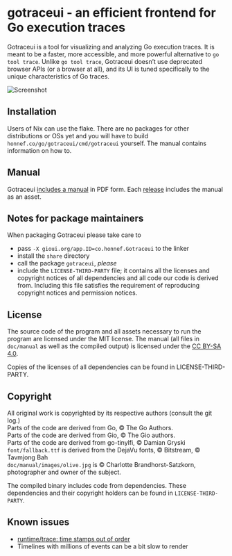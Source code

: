# gotraceui - an efficient frontend for Go execution traces

Gotraceui is a tool for visualizing and analyzing Go execution traces. It is meant to be a faster, more accessible, and
more powerful alternative to `go tool trace`. Unlike `go tool trace`, Gotraceui doesn’t use deprecated browser APIs (or a
browser at all), and its UI is tuned specifically to the unique characteristics of Go traces.

![Screenshot](https://user-images.githubusercontent.com/39825/228830850-d0f324dd-10bc-47e9-99d4-0936cbb79492.png)

## Installation

Users of Nix can use the flake. There are no packages for other distributions or OSs yet and you will have to build
`honnef.co/go/gotraceui/cmd/gotraceui` yourself. The manual contains information on how to.

## Manual

Gotraceui [includes a manual](https://github.com/dominikh/gotraceui/releases/latest/download/gotraceui.pdf) in PDF form.
Each [release](https://github.com/dominikh/gotraceui/releases) includes the manual as an asset.

## Notes for package maintainers

When packaging Gotraceui please take care to

- pass `-X gioui.org/app.ID=co.honnef.Gotraceui` to the linker
- install the `share` directory
- call the package `gotraceui`, _please_
- include the `LICENSE-THIRD-PARTY` file; it contains all the licenses and copyright notices of all dependencies and all
  code our code is derived from. Including this file satisfies the requirement of reproducing copyright notices and
  permission notices.

## License

The source code of the program and all assets necessary to run the program are licensed under the MIT license.
The manual (all files in `doc/manual` as well as the compiled output) is licensed under the [CC BY-SA 4.0](https://creativecommons.org/licenses/by-sa/4.0/).

Copies of the licenses of all dependencies can be found in LICENSE-THIRD-PARTY.

## Copyright

All original work is copyrighted by its respective authors (consult the git log.)  
Parts of the code are derived from Go, © The Go Authors.  
Parts of the code are derived from Gio, © The Gio authors.  
Parts of the code are derived from go-tinylfi, © Damian Gryski
`font/fallback.ttf` is derived from the DejaVu fonts, © Bitstream, © Tavmjong Bah  
`doc/manual/images/olive.jpg` is © Charlotte Brandhorst-Satzkorn, photographer and owner of the subject.

The compiled binary includes code from dependencies. These dependencies and their copyright holders can be found in `LICENSE-THIRD-PARTY`.

## Known issues

- [runtime/trace: time stamps out of order](https://github.com/golang/go/issues/16755)
- Timelines with millions of events can be a bit slow to render
